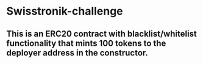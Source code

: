 # Swisstronik-challenge

## This is an ERC20 contract with blacklist/whitelist functionality that mints 100 tokens to the deployer address in the constructor.
